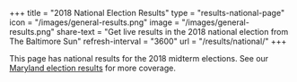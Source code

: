 +++
title = "2018 National Election Results"
type = "results-national-page"
icon = "/images/general-results.png"
image = "/images/general-results.png"
share-text = "Get live results in the 2018 national election from The Baltimore Sun"
refresh-interval = "3600"
url = "/results/national/"
+++

This page has national results for the 2018 midterm elections. See our [Maryland election results](/results/) for more coverage.
